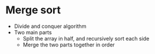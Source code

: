 # Merge sort

* Divide and conquer algorithm
* Two main parts
    * Split the array in half, and recursively sort each side
    * Merge the two parts together in order
